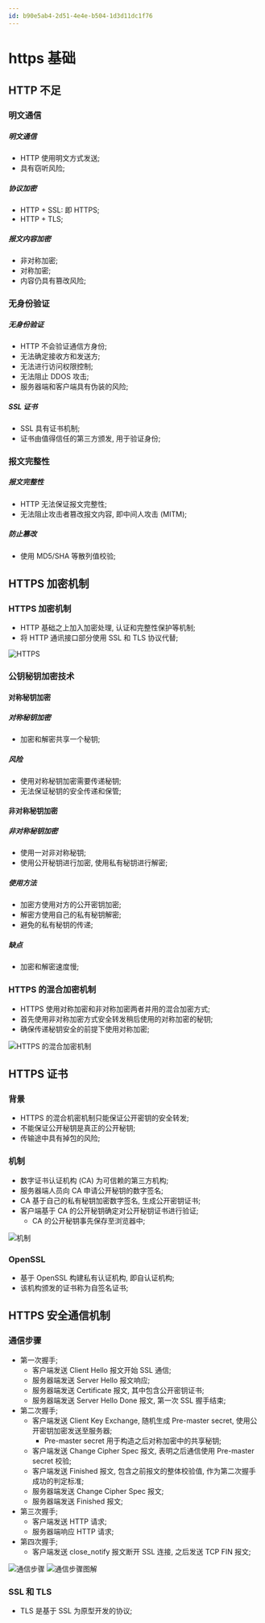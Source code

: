 ```yaml
---
id: b90e5ab4-2d51-4e4e-b504-1d3d11dc1f76
---
```


# https 基础

## HTTP 不足

### 明文通信

##### 明文通信

- HTTP 使用明文方式发送;
- 具有窃听风险;

##### 协议加密

- HTTP + SSL: 即 HTTPS;
- HTTP + TLS;

##### 报文内容加密

- 非对称加密;
- 对称加密;
- 内容仍具有篡改风险;

### 无身份验证

##### 无身份验证

- HTTP 不会验证通信方身份;
- 无法确定接收方和发送方;
- 无法进行访问权限控制;
- 无法阻止 DDOS 攻击;
- 服务器端和客户端具有伪装的风险;

##### SSL 证书

- SSL 具有证书机制;
- 证书由值得信任的第三方颁发, 用于验证身份;

### 报文完整性

##### 报文完整性

- HTTP 无法保证报文完整性;
- 无法阻止攻击者篡改报文内容, 即中间人攻击 (MITM);

##### 防止篡改

- 使用 MD5/SHA 等散列值校验;

## HTTPS 加密机制

### HTTPS 加密机制

- HTTP 基础之上加入加密处理, 认证和完整性保护等机制;
- 将 HTTP 通讯接口部分使用 SSL 和 TLS 协议代替;

![HTTPS](./images/2024-01-17-16-59-08.png)

### 公钥秘钥加密技术

#### 对称秘钥加密

##### 对称秘钥加密

- 加密和解密共享一个秘钥;

##### 风险

- 使用对称秘钥加密需要传递秘钥;
- 无法保证秘钥的安全传递和保管;

#### 非对称秘钥加密

##### 非对称秘钥加密

- 使用一对非对称秘钥;
- 使用公开秘钥进行加密, 使用私有秘钥进行解密;

##### 使用方法

- 加密方使用对方的公开密钥加密;
- 解密方使用自己的私有秘钥解密;
- 避免的私有秘钥的传递;

##### 缺点

- 加密和解密速度慢;

### HTTPS 的混合加密机制

- HTTPS 使用对称加密和非对称加密两者并用的混合加密方式;
- 首先使用非对称加密方式安全转发稍后使用的对称加密的秘钥;
- 确保传递秘钥安全的前提下使用对称加密;

![HTTPS 的混合加密机制](./images/2024-01-17-17-05-39.png)

## HTTPS 证书

### 背景

- HTTPS 的混合机密机制只能保证公开密钥的安全转发;
- 不能保证公开秘钥是真正的公开秘钥;
- 传输途中具有掉包的风险;

### 机制

- 数字证书认证机构 (CA) 为可信赖的第三方机构;
- 服务器端人员向 CA 申请公开秘钥的数字签名;
- CA 基于自己的私有秘钥加密数字签名, 生成公开密钥证书;
- 客户端基于 CA 的公开秘钥确定对公开秘钥证书进行验证;
  - CA 的公开秘钥事先保存至浏览器中;

![机制](./images/2024-01-17-17-12-08.png)

### OpenSSL

- 基于 OpenSSL 构建私有认证机构, 即自认证机构;
- 该机构颁发的证书称为自签名证书;

## HTTPS 安全通信机制

### 通信步骤

- 第一次握手;
  - 客户端发送 Client Hello 报文开始 SSL 通信;
  - 服务器端发送 Server Hello 报文响应;
  - 服务器端发送 Certificate 报文, 其中包含公开密钥证书;
  - 服务器端发送 Server Hello Done 报文, 第一次 SSL 握手结束;
- 第二次握手;
  - 客户端发送 Client Key Exchange, 随机生成 Pre-master secret, 使用公开密钥加密发送至服务器;
    - Pre-master secret 用于构造之后对称加密中的共享秘钥;
  - 客户端发送 Change Cipher Spec 报文, 表明之后通信使用 Pre-master secret 校验;
  - 客户端发送 Finished 报文, 包含之前报文的整体校验值, 作为第二次握手成功的判定标准;
  - 服务器端发送 Change Cipher Spec 报文;
  - 服务器端发送 Finished 报文;
- 第三次握手;
  - 客户端发送 HTTP 请求;
  - 服务器端响应 HTTP 请求;
- 第四次握手;
  - 客户端发送 close_notify 报文断开 SSL 连接, 之后发送 TCP FIN 报文;

![通信步骤](./images/2024-01-17-17-18-21.png)
![通信步骤图解](./images/2024-01-17-17-27-34.png)

### SSL 和 TLS

- TLS 是基于 SSL 为原型开发的协议;
